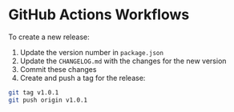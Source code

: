# GitHub Actions Workflows

To create a new release:

1. Update the version number in `package.json`
2. Update the `CHANGELOG.md` with the changes for the new version
3. Commit these changes
4. Create and push a tag for the release:

```bash
git tag v1.0.1
git push origin v1.0.1
```
